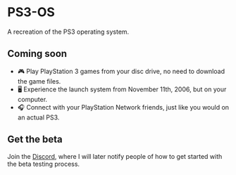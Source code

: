 # PS3-OS
A recreation of the PS3 operating system.

## Coming soon

- 🎮 Play PlayStation 3 games from your disc drive, no need to download the game files.
- 🖥️ Experience the launch system from November 11th, 2006, but on your computer.
- 🎧 Connect with your PlayStation Network friends, just like you would on an actual PS3.

## Get the beta
Join the [Discord](https://noxiuam.cc/discord), where I will later notify people of how to get started with the beta testing process.

